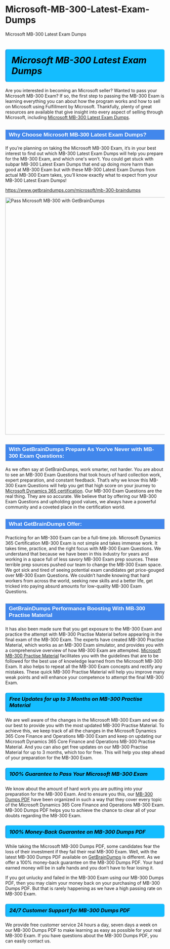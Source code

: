 # Microsoft-MB-300-Latest-Exam-Dumps
Microsoft MB-300 Latest Exam Dumps
<h1><strong><span style="display: block; color: #000000; background: #14BDFF; border: 0.5px solid #AED6F1; border-left: 3px solid #3498DB; padding: .6em; border-radius: 6px;">                     <em>Microsoft MB-300 <span class="exam_variation">Latest Exam Dumps</span> </em>                </span></strong>            </h1>                        <p>Are you interested in becoming an Microsoft seller? Wanted to pass your Microsoft MB-300 Exam? If so, the first step to passing the MB-300 Exam is             learning everything you can about how the program works and how to sell on Microsoft using Fulfillment by Microsoft. Thankfully, plenty of great resources             are available that give insight into every aspect of selling through Microsoft, including <a href="https://www.getbraindumps.com/microsoft/mb-300-braindumps">Microsoft MB-300 <span class="exam_variation">Latest Exam Dumps</span></a>.</p>                        <h2 style="background: #4287ec; border: 1px solid #cccccc; padding: 5px 10px;">                <span style="color: #ffffff;">                    <span style="font-size: 11pt;">                        <span style="line-height: normal;">                            <span style="font-family: Calibri,sans-serif;">                                <strong>                                    <span style="font-size: 13.0pt;">Why Choose Microsoft MB-300 <span class="exam_variation">Latest Exam Dumps</span>?</span>                                </strong>                            </span>                        </span>                    </span>                </span>            </h2>                        <p>If you’re planning on taking the Microsoft MB-300 Exam, it’s in your best interest to find out which MB-300 <span class="exam_variation">Latest Exam Dumps</span> will help you prepare for the MB-300 Exam,             and which one's won’t. You could get stuck with subpar MB-300 <span class="exam_variation">Latest Exam Dumps</span> that end up doing more harm than good at MB-300 Exam but with these MB-300 <span class="exam_variation">Latest Exam Dumps</span>             from actual MB-300 Exam takes, you’ll know exactly what to expect from your MB-300 <span class="exam_variation">Latest Exam Dumps</span>!</p>                                    <p><a href="https://www.getbraindumps.com/microsoft/mb-300-braindumps">https://www.getbraindumps.com/microsoft/mb-300-braindumps</a></p>                        <p><a href="https://www.getbraindumps.com/"><img src="https://www.getbraindumps.com/images/get-updated-exam-questions-with-discount-getbraindumps.jpg" class="postImage" alt="Pass Microsoft MB-300 with GetBrainDumps" width="750"></a></p>                                        <h2 style="background: #4287ec; border: 1px solid #cccccc; padding: 5px 10px;">                <span style="color: #ffffff;">                    <span style="font-size: 11pt;">                        <span style="line-height: normal;">                            <span style="font-family: Calibri,sans-serif;">                                <strong>                                    <span style="font-size: 13.0pt;">With GetBrainDumps Prepare As You've Never with MB-300 <span class="exam_variation2">Exam Questions</span>:</span>                                </strong>                            </span>                        </span>                    </span>                </span>            </h2>                        <p>As we often say at GetBrainDumps, work smarter, not harder. You are about to see an MB-300 <span class="exam_variation2">Exam Questions</span> that took hours of hard collection work,             expert preparation, and constant feedback. That’s why we know this MB-300 <span class="exam_variation2">Exam Questions</span> will help you get that high score on your journey to             <a href="https://www.getbraindumps.com/microsoft/microsoft-dynamics-365-braindumps.html">Microsoft Dynamics 365 certification</a>. Our MB-300 <span class="exam_variation2">Exam Questions</span> are the real thing. They are so accurate. We believe that by offering             our MB-300 <span class="exam_variation2">Exam Questions</span> and upholding good values, we always have a powerful community and a coveted place in the certification world.</p>                        <h2 style="background: #4287ec; border: 1px solid #cccccc; padding: 5px 10px;">                <span style="color: #ffffff;">                    <span style="font-size: 11pt;">                        <span style="line-height: normal;">                            <span style="font-family: Calibri,sans-serif;">                                <strong>                                    <span style="font-size: 13.0pt;">What GetBrainDumps Offer:</span>                                </strong>                            </span>                        </span>                    </span>                </span>            </h2>                        <p>Practicing for an MB-300 Exam can be a full-time job. Microsoft Dynamics 365 Certification MB-300 Exam is not simple and takes immense work.             It takes time, practice, and the right focus with MB-300 <span class="exam_variation2">Exam Questions</span>. We understand that because we have been in this industry for years and working in a             space full of less savory MB-300 Exam prep sources. These terrible prep sources pushed our team to change the MB-300 Exam space. We got sick and             tired of seeing potential exam candidates get price-gouged over MB-300 <span class="exam_variation2">Exam Questions</span>. We couldn’t handle knowing that hard workers from across the world,             seeking new skills and a better life, get tricked into paying absurd amounts for low-quality MB-300 <span class="exam_variation2">Exam Questions</span>.</p>                        <h2 style="background: #4287ec; border: 1px solid #cccccc; padding: 5px 10px;">                <span style="color: #ffffff;">                    <span style="font-size: 11pt;">                        <span style="line-height: normal;">                            <span style="font-family: Calibri,sans-serif;">                                <strong>                                    <span style="font-size: 13.0pt;">GetBrainDumps Performance Boosting With MB-300 <span class="exam_variation3">Practise Material</span></span>                                </strong>                            </span>                        </span>                    </span>                </span>            </h2>                        <p>It has also been made sure that you get exposure to the MB-300 Exam and practice the attempt with MB-300 <span class="exam_variation3">Practise Material</span> before appearing in             the final exam of the MB-300 Exam. The experts have created MB-300 <span class="exam_variation3">Practise Material</span>, which works as an MB-300 Exam simulator, and provides you with             a comprehensive overview of how MB-300 Exam are attempted. <a href="https://www.getbraindumps.com/microsoft-braindumps.html">Microsoft MB-300 <span class="exam_variation3">Practise Material</span></a> facilitates you with the guidelines that are to be followed             for the best use of knowledge learned from the Microsoft MB-300 Exam. It also helps to repeat all the MB-300 Exam concepts and rectify any mistakes.             These quick MB-300 <span class="exam_variation3">Practise Material</span> will help you improve many weak points and will enhance your competence to attempt the final MB-300 Exam.</p>                        <h3>                <strong>                    <span style="display: block; color: #000000; background: #14BDFF; border: 0.5px solid #AED6F1; border-left: 3px solid #3498DB; padding: .6em; border-radius: 6px;">                        <em>Free Updates for up to 3 Months on MB-300 <span class="exam_variation3">Practise Material</span></em>                    </span>                </strong>            </h3>                        <p>We are well aware of the changes in the Microsoft MB-300 Exam and we do our best to provide you with the most updated MB-300 <span class="exam_variation3">Practise Material</span>.             To achieve this, we keep track of all the changes in the Microsoft Dynamics 365 Core Finance and Operations MB-300 Exam and keep on updating our             Microsoft Dynamics 365 Core Finance and Operations MB-300 <span class="exam_variation3">Practise Material</span>. And you can also get free updates on our MB-300 <span class="exam_variation3">Practise Material</span> for up to 3 months,             which too for free. This will help you step ahead of your preparation for the MB-300 Exam.</p>                        <h3>                <strong>                    <span style="display: block; color: #000000; background: #14BDFF; border: 0.5px solid #AED6F1; border-left: 3px solid #3498DB; padding: .6em; border-radius: 6px;">                        <em>100% Guarantee to Pass Your Microsoft MB-300 Exam</em>                    </span>                </strong>            </h3>                        <p>We know about the amount of hard work you are putting into your preparation for the MB-300 Exam. And to ensure you this, our <a href="https://www.getbraindumps.com/microsoft/mb-300-braindumps">MB-300 <span class="exam_variation4">Dumps PDF</span></a>             have been organized in such a way that they cover every topic of the Microsoft Dynamics 365 Core Finance and Operations MB-300 Exam. MB-300 <span class="exam_variation4">Dumps PDF</span>             helps you to achieve the chance to clear all of your doubts regarding the MB-300 Exam.</p>                        <h3>                <strong>                    <span style="display: block; color: #000000; background: #14BDFF; border: 0.5px solid #AED6F1; border-left: 3px solid #3498DB; padding: .6em; border-radius: 6px;">                        <em>100% Money-Back Guarantee on MB-300 <span class="exam_variation4">Dumps PDF</span> </em>                    </span>                </strong>            </h3>                        <p>While taking the Microsoft MB-300 <span class="exam_variation4">Dumps PDF</span>, some candidates fear the loss of their investment if they fail their real MB-300 Exam. Well, with the latest             MB-300 <span class="exam_variation4">Dumps PDF</span> available on <a href="https://www.getbraindumps.com/microsoft/microsoft-dynamics-365-braindumps.html">GetBrainDumps</a> is different. As we offer a 100% money-back guarantee on the MB-300 <span class="exam_variation4">Dumps PDF</span>. Your hard earned money will be             in safe hands and you don’t have to fear losing it.</p>                        <p>If you got unlucky and failed in the MB-300 Exam using our MB-300 <span class="exam_variation4">Dumps PDF</span>, then you may claim your money back on your purchasing of MB-300 <span class="exam_variation4">Dumps PDF</span>.             But that is rarely happening as we have a high passing rate on MB-300 Exam.</p>                        <h3>                <strong>                    <span style="display: block; color: #000000; background: #14BDFF; border: 0.5px solid #AED6F1; border-left: 3px solid #3498DB; padding: .6em; border-radius: 6px;">                        <em>24/7 Customer Support for MB-300 <span class="exam_variation4">Dumps PDF</span></em>                    </span>                </strong>            </h3>                        <p>We provide free customer service 24 hours a day, seven days a week on our MB-300 <span class="exam_variation4">Dumps PDF</span> to make learning as easy as possible for your             real MB-300 Exam. If you have questions about the MB-300 <span class="exam_variation4">Dumps PDF</span>, you can easily contact us.</p>                    
